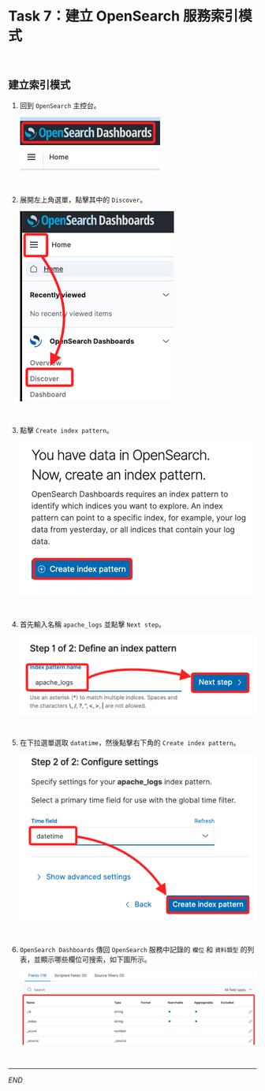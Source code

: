 # Task 7：建立 OpenSearch 服務索引模式

<br>

## 建立索引模式

1. 回到 `OpenSearch` 主控台。

    ![](images/img_49.png)

<br>

2. 展開左上角選單，點擊其中的 `Discover`。

    ![](images/img_50.png)

<br>

3. 點擊 `Create index pattern`。

    ![](images/img_51.png)

<br>

4. 首先輸入名稱 `apache_logs` 並點擊 `Next step`。

    ![](images/img_52.png)

<br>

5. 在下拉選單選取 `datatime`，然後點擊右下角的 `Create index pattern`。

    ![](images/img_53.png)

<br>

6. `OpenSearch Dashboards` 傳回 `OpenSearch` 服務中記錄的 `欄位` 和 `資料類型` 的列表，並顯示哪些欄位可搜索，如下圖所示。

    ![](images/img_54.png)

<br>

___

_END_